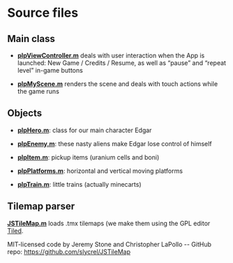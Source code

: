 # Source files

## Main class

* **[plpViewController.m](plpViewController.m)** deals with user interaction when the App is launched: New Game / Credits / Resume, as well as “pause” and “repeat level” in-game buttons

* **[plpMyScene.m](plpMyScene.m)** renders the scene and deals with touch actions while the game runs

## Objects

* **[plpHero.m](plpHero.m)**: class for our main character Edgar

* **[plpEnemy.m](plpEnemy.m)**: these nasty aliens make Edgar lose control of himself

* **[plpItem.m](plpItem.m)**: pickup items (uranium cells and boni)

* **[plpPlatforms.m](plpPlatforms.m)**: horizontal and vertical moving platforms

* **[plpTrain.m](plpTrain.m)**: little trains (actually minecarts)

## Tilemap parser

**[JSTileMap.m](JSTileMap.m)** loads .tmx tilemaps (we make them using the GPL editor [Tiled](http://www.mapeditor.org).

MIT-licensed code by Jeremy Stone and Christopher LaPollo -- GitHub repo: https://github.com/slycrel/JSTileMap